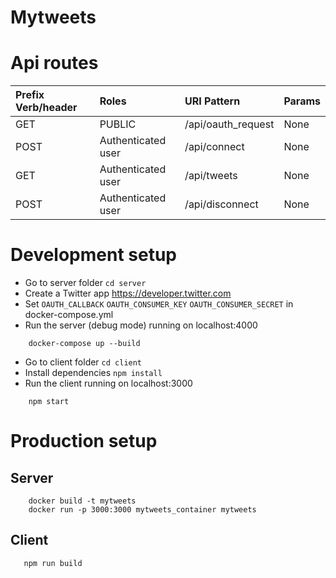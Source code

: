 # Mytweets

# Api routes

| Prefix Verb/header      | Roles                    | URI Pattern                      | Params
| :-----------------------| :------------------------| :--------------------------------|:--------------------
| GET                     | PUBLIC                   | /api/oauth_request               | None
| POST                    | Authenticated user       | /api/connect                     | None
| GET                     | Authenticated user       | /api/tweets                      | None
| POST                    | Authenticated user       | /api/disconnect                  | None


# Development setup

* Go to server folder `cd server`
* Create a Twitter app https://developer.twitter.com
* Set `OAUTH_CALLBACK` `OAUTH_CONSUMER_KEY` `OAUTH_CONSUMER_SECRET` in docker-compose.yml
* Run the server (debug mode) running on localhost:4000
```
    docker-compose up --build
```
* Go to client folder `cd client`
* Install dependencies `npm install`
* Run the client running on localhost:3000
```
    npm start
```

# Production setup

## Server
```
    docker build -t mytweets
    docker run -p 3000:3000 mytweets_container mytweets
```

## Client
```
   npm run build 
```